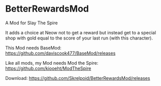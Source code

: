 # BetterRewardsMod

A Mod for Slay The Spire

It adds a choice at Neow not to get a reward but instead get to a special shop with gold equal to the score of your last run (with this character).

This Mod needs BaseMod: https://github.com/daviscook477/BaseMod/releases

Like all mods, my Mod needs Mod the Spire: https://github.com/kiooeht/ModTheSpire

Download: 
https://github.com/Skrelpoid/BetterRewardsMod/releases
